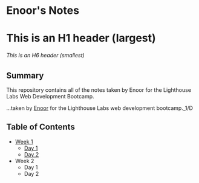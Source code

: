# Enoor's Notes

# This is an H1 header (largest)
###### This is an H6 header (smallest)

## Summary 

This repository contains all of the notes taken by Enoor for the Lighthouse Labs Web Development Bootcamp.

...taken by [Enoor](https://github.com/EnoorIkhiede) for the Lighthouse Labs web development bootcamp._1/D

## Table of Contents
* [Week 1](/Week_1)
   * [Day 1](/Week_1/Day_1)
   * [Day 2](/Week_1/Day_2)
* Week 2
   * Day 1
   * Day 2